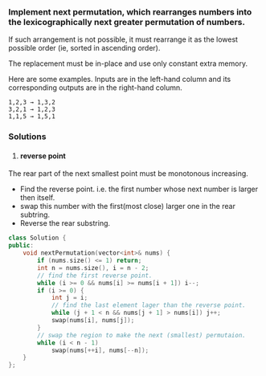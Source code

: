 ### Implement next permutation, which rearranges numbers into the lexicographically next greater permutation of numbers.

If such arrangement is not possible, it must rearrange it as the lowest possible order (ie, sorted in ascending order).

The replacement must be in-place and use only constant extra memory.

Here are some examples. Inputs are in the left-hand column and its corresponding outputs are in the right-hand column.

```
1,2,3 → 1,3,2
3,2,1 → 1,2,3
1,1,5 → 1,5,1
```

### Solutions

1. #### reverse point

The rear part of the next smallest point must be monotonous increasing.

- Find the reverse point. i.e. the first number whose next number is larger then itself.
- swap this number with the first(most close) larger one in the rear subtring.
- Reverse the rear substring.

```cpp
class Solution {
public:
    void nextPermutation(vector<int>& nums) {
        if (nums.size() <= 1) return;
        int n = nums.size(), i = n - 2;
        // find the first reverse point.
        while (i >= 0 && nums[i] >= nums[i + 1]) i--;
        if (i >= 0) {
            int j = i;
            // find the last element lager than the reverse point.
            while (j + 1 < n && nums[j + 1] > nums[i]) j++;
            swap(nums[i], nums[j]);
        }
        // swap the region to make the next (smallest) permutaion.
        while (i < n - 1)
            swap(nums[++i], nums[--n]);
    }
};
```
